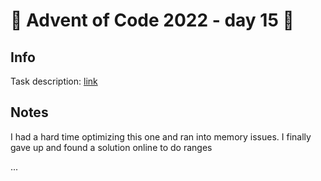# 🎄 Advent of Code 2022 - day 15 🎄

## Info

Task description: [link](https://adventofcode.com/2022/day/15)

## Notes

I had a hard time optimizing this one and ran into memory issues. I finally gave up and found a solution online to do ranges

...
